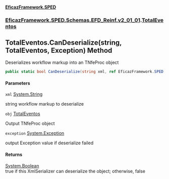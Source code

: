 #### [EficazFramework.SPED](EficazFrameworkSPED.md 'EficazFramework SPED')
### [EficazFramework.SPED.Schemas.EFD_Reinf.v2_01_01](EficazFramework.SPED.Schemas.EFD_Reinf.v2_01_01.md 'EficazFramework.SPED.Schemas.EFD_Reinf.v2_01_01').[TotalEventos](EficazFramework.SPED.Schemas.EFD_Reinf.v2_01_01/TotalEventos.md 'EficazFramework.SPED.Schemas.EFD_Reinf.v2_01_01.TotalEventos')

## TotalEventos.CanDeserialize(string, TotalEventos, Exception) Method

Deserializes workflow markup into an TNfeProc object

```csharp
public static bool CanDeserialize(string xml, ref EficazFramework.SPED.Schemas.EFD_Reinf.v2_01_01.TotalEventos obj, ref System.Exception exception);
```
#### Parameters

<a name='EficazFramework.SPED.Schemas.EFD_Reinf.v2_01_01.TotalEventos.CanDeserialize(string,EficazFramework.SPED.Schemas.EFD_Reinf.v2_01_01.TotalEventos,System.Exception).xml'></a>

`xml` [System.String](https://docs.microsoft.com/en-us/dotnet/api/System.String 'System.String')

string workflow markup to deserialize

<a name='EficazFramework.SPED.Schemas.EFD_Reinf.v2_01_01.TotalEventos.CanDeserialize(string,EficazFramework.SPED.Schemas.EFD_Reinf.v2_01_01.TotalEventos,System.Exception).obj'></a>

`obj` [TotalEventos](EficazFramework.SPED.Schemas.EFD_Reinf.v2_01_01/TotalEventos.md 'EficazFramework.SPED.Schemas.EFD_Reinf.v2_01_01.TotalEventos')

Output TNfeProc object

<a name='EficazFramework.SPED.Schemas.EFD_Reinf.v2_01_01.TotalEventos.CanDeserialize(string,EficazFramework.SPED.Schemas.EFD_Reinf.v2_01_01.TotalEventos,System.Exception).exception'></a>

`exception` [System.Exception](https://docs.microsoft.com/en-us/dotnet/api/System.Exception 'System.Exception')

output Exception value if deserialize failed

#### Returns
[System.Boolean](https://docs.microsoft.com/en-us/dotnet/api/System.Boolean 'System.Boolean')  
true if this XmlSerializer can deserialize the object; otherwise, false